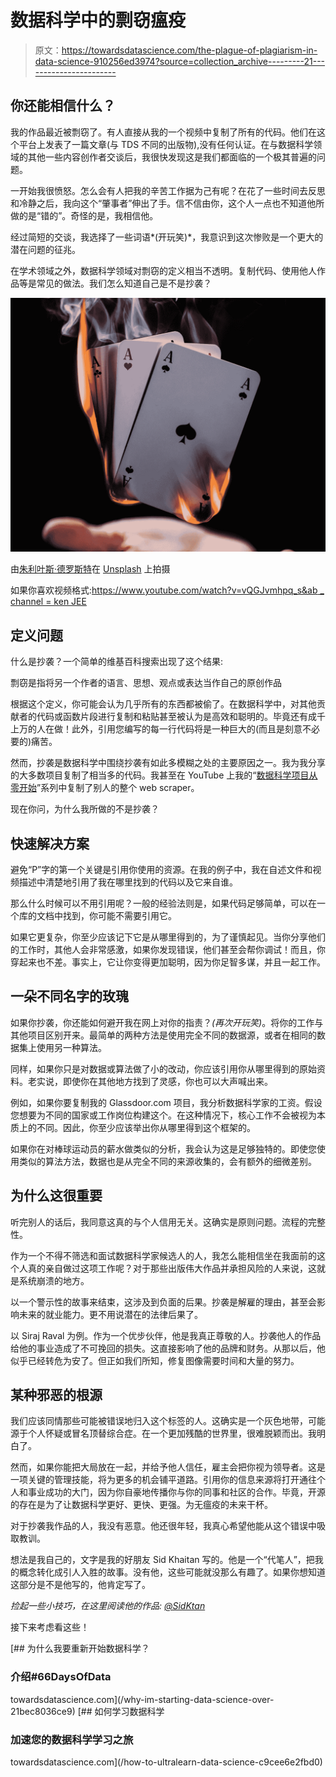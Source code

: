 # 数据科学中的剽窃瘟疫

> 原文：<https://towardsdatascience.com/the-plague-of-plagiarism-in-data-science-910256ed3974?source=collection_archive---------21----------------------->

## 你还能相信什么？

我的作品最近被剽窃了。有人直接从我的一个视频中复制了所有的代码。他们在这个平台上发表了一篇文章(与 TDS 不同的出版物),没有任何认证。在与数据科学领域的其他一些内容创作者交谈后，我很快发现这是我们都面临的一个极其普遍的问题。

一开始我很愤怒。怎么会有人把我的辛苦工作据为己有呢？在花了一些时间去反思和冷静之后，我向这个“肇事者”伸出了手。信不信由你，这个人一点也不知道他所做的是“错的”。奇怪的是，我相信他。

经过简短的交谈，我选择了一些词语*(开玩笑)*，我意识到这次惨败是一个更大的潜在问题的征兆。

在学术领域之外，数据科学领域对剽窃的定义相当不透明。复制代码、使用他人作品等是常见的做法。我们怎么知道自己是不是抄袭？

![](img/67c72abc19f85a014dd16feb93f838b1.png)

由[朱利叶斯·德罗斯特](https://unsplash.com/@juliusdrost?utm_source=unsplash&utm_medium=referral&utm_content=creditCopyText)在 [Unsplash](https://unsplash.com/s/photos/playing-cards?utm_source=unsplash&utm_medium=referral&utm_content=creditCopyText) 上拍摄

如果你喜欢视频格式:[https://www.youtube.com/watch?v=vQGJvmhpq_s&ab _ channel = ken JEE](https://www.youtube.com/watch?v=vQGJvmhpq_s&ab_channel=KenJee)

## **定义问题**

什么是抄袭？一个简单的维基百科搜索出现了这个结果:

剽窃是指将另一个作者的语言、思想、观点或表达当作自己的原创作品

根据这个定义，你可能会认为几乎所有的东西都被偷了。在数据科学中，对其他贡献者的代码或函数片段进行复制和粘贴甚至被认为是高效和聪明的。毕竟还有成千上万的人在做！此外，引用您编写的每一行代码将是一种巨大的(而且是刻意不必要的)痛苦。

然而，抄袭是数据科学中围绕抄袭有如此多模糊之处的主要原因之一。我为我分享的大多数项目复制了相当多的代码。我甚至在 YouTube 上我的“[数据科学项目从零开始](https://www.youtube.com/playlist?list=PL2zq7klxX5ASFejJj80ob9ZAnBHdz5O1t)”系列中复制了别人的整个 web scraper。

现在你问，为什么我所做的不是抄袭？

## **快速解决方案**

避免“P”字的第一个关键是引用你使用的资源。在我的例子中，我在自述文件和视频描述中清楚地引用了我在哪里找到的代码以及它来自谁。

那么什么时候可以不用引用呢？一般的经验法则是，如果代码足够简单，可以在一个库的文档中找到，你可能不需要引用它。

如果它更复杂，你至少应该记下它是从哪里得到的，为了谨慎起见。当你分享他们的工作时，其他人会非常感激，如果你发现错误，他们甚至会帮你调试！而且，你穿起来也不差。事实上，它让你变得更加聪明，因为你足智多谋，并且一起工作。

## **一朵不同名字的玫瑰**

如果你抄袭，你还能如何避开我在网上对你的指责？*(再次开玩笑)*。将你的工作与其他项目区别开来。最简单的两种方法是使用完全不同的数据源，或者在相同的数据集上使用另一种算法。

同样，如果你只是对数据或算法做了小的改动，你应该引用你从哪里得到的原始资料。老实说，即使你在其他地方找到了灵感，你也可以大声喊出来。

例如，如果你要复制我的 Glassdoor.com 项目，我分析数据科学家的工资。假设您想要为不同的国家或工作岗位构建这个。在这种情况下，核心工作不会被视为本质上的不同。因此，你至少应该举出你从哪里得到这个框架的。

如果你在对棒球运动员的薪水做类似的分析，我会认为这是足够独特的。即使您使用类似的算法方法，数据也是从完全不同的来源收集的，会有额外的细微差别。

## **为什么这很重要**

听完别人的话后，我同意这真的与个人信用无关。这确实是原则问题。流程的完整性。

作为一个不得不筛选和面试数据科学家候选人的人，我怎么能相信坐在我面前的这个人真的亲自做过这项工作呢？对于那些出版伟大作品并承担风险的人来说，这就是系统崩溃的地方。

以一个警示性的故事来结束，这涉及到负面的后果。抄袭是解雇的理由，甚至会影响未来的就业能力。更不用说潜在的法律后果了。

以 Siraj Raval 为例。作为一个优步伙伴，他是我真正尊敬的人。抄袭他人的作品给他的事业造成了不可挽回的损失。这直接影响了他的品牌和财务。从那以后，他似乎已经转危为安了。但正如我们所知，修复图像需要时间和大量的努力。

## **某种邪恶的根源**

我们应该同情那些可能被错误地归入这个标签的人。这确实是一个灰色地带，可能源于个人怀疑或冒名顶替综合症。在一个更加残酷的世界里，很难脱颖而出。我明白了。

然而，如果你能把大局放在一起，并给予他人信任，雇主会把你视为领导者。这是一项关键的管理技能，将为更多的机会铺平道路。引用你的信息来源将打开通往个人和事业成功的大门，因为你自豪地传播你与你的同事和社区的合作。毕竟，开源的存在是为了让数据科学更好、更快、更强。为无瘟疫的未来干杯。

对于抄袭我作品的人，我没有恶意。他还很年轻，我真心希望他能从这个错误中吸取教训。

想法是我自己的，文字是我的好朋友 Sid Khaitan 写的。他是一个“代笔人”，把我的概念转化成引人入胜的故事。没有他，这些可能就没那么有趣了。如果你想知道这部分是不是他写的，他肯定写了。

*捡起一些小技巧，在这里阅读他的作品:* [*@SidKtan*](https://medium.com/@sidktan)

接下来考虑看这些！

[](/why-im-starting-data-science-over-21bec8036ce9) [## 为什么我要重新开始数据科学？

### 介绍#66DaysOfData

towardsdatascience.com](/why-im-starting-data-science-over-21bec8036ce9) [](/how-to-ultralearn-data-science-c9cee6e2fbd0) [## 如何学习数据科学

### 加速您的数据科学学习之旅

towardsdatascience.com](/how-to-ultralearn-data-science-c9cee6e2fbd0)